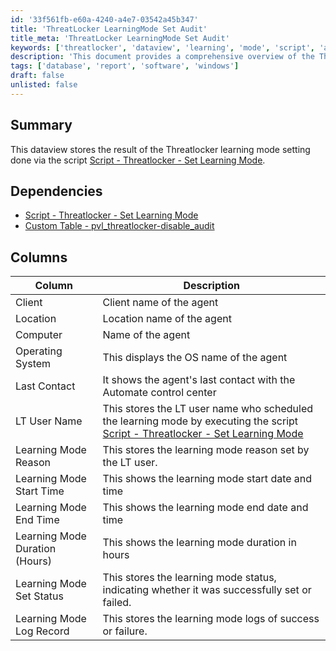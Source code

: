 ```yaml
---
id: '33f561fb-e60a-4240-a4e7-03542a45b347'
title: 'ThreatLocker LearningMode Set Audit'
title_meta: 'ThreatLocker LearningMode Set Audit'
keywords: ['threatlocker', 'dataview', 'learning', 'mode', 'script', 'audit']
description: 'This document provides a comprehensive overview of the Threatlocker Learning Mode Dataview, detailing its dependencies, columns, and the information it captures regarding the learning mode settings applied through the specified script.'
tags: ['database', 'report', 'software', 'windows']
draft: false
unlisted: false
---
```


## Summary

This dataview stores the result of the Threatlocker learning mode setting done via the script [Script - Threatlocker - Set Learning Mode](<../scripts/Threatlocker - Set Learning Mode.md>).

## Dependencies

- [Script - Threatlocker - Set Learning Mode](<../scripts/Threatlocker - Set Learning Mode.md>)
- [Custom Table - pvl_threatlocker-disable_audit](<../tables/pvl_threatlocker-disable_audit.md>)

## Columns

| Column                           | Description                                                                                               |
|----------------------------------|-----------------------------------------------------------------------------------------------------------|
| Client                           | Client name of the agent                                                                                 |
| Location                         | Location name of the agent                                                                                 |
| Computer                         | Name of the agent                                                                                          |
| Operating System                 | This displays the OS name of the agent                                                                     |
| Last Contact                     | It shows the agent's last contact with the Automate control center                                         |
| LT User Name                     | This stores the LT user name who scheduled the learning mode by executing the script [Script - Threatlocker - Set Learning Mode](<../scripts/Threatlocker - Set Learning Mode.md>) |
| Learning Mode Reason             | This stores the learning mode reason set by the LT user.                                                  |
| Learning Mode Start Time         | This shows the learning mode start date and time                                                          |
| Learning Mode End Time           | This shows the learning mode end date and time                                                            |
| Learning Mode Duration (Hours)   | This shows the learning mode duration in hours                                                            |
| Learning Mode Set Status         | This stores the learning mode status, indicating whether it was successfully set or failed.               |
| Learning Mode Log Record         | This stores the learning mode logs of success or failure.                                                 |



